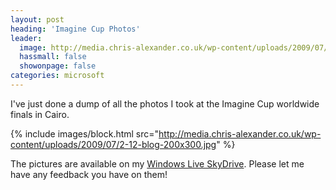 ```yaml
---
layout: post
heading: 'Imagine Cup Photos'
leader:
  image: http://media.chris-alexander.co.uk/wp-content/uploads/2009/07/2-12-blog-200x300.jpg
  hassmall: false
  showonpage: false
categories: microsoft
---
```


I've just done a dump of all the photos I took at the Imagine Cup worldwide finals in Cairo.

{% include images/block.html src="http://media.chris-alexander.co.uk/wp-content/uploads/2009/07/2-12-blog-200x300.jpg" %}

The pictures are available on my [Windows Live SkyDrive](http://cid-c16ba2a0210af2a8.skydrive.live.com/browse.aspx/Imagine%20Cup%20Pics?authkey=G2xvpWtR5zg%24). Please let me have any feedback you have on them!
